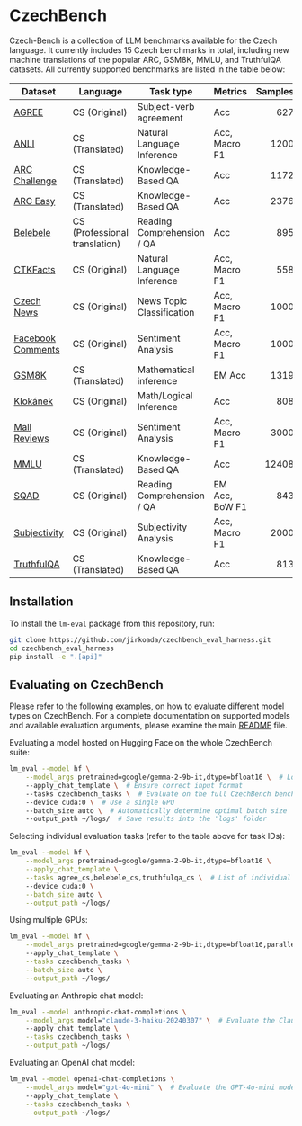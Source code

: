 # CzechBench

Czech-Bench is a collection of LLM benchmarks available for the Czech language. It currently includes 15 Czech benchmarks in total, including new machine translations of the popular ARC, GSM8K, MMLU, and TruthfulQA datasets. All currently supported benchmarks are listed in the table below:

| Dataset                                                      | Language                      | Task type                  | Metrics        | Samples | Task ID         |
| ------------------------------------------------------------ | ----------------------------- | -------------------------- | -------------- | ------: | --------------- |
| [AGREE](agree_cs)                   | CS (Original)                 | Subject-verb agreement     | Acc            | 627     | agree_cs        |
| [ANLI](anli_cs)                     | CS (Translated)               | Natural Language Inference | Acc, Macro F1  | 1200    | anli_cs         |
| [ARC Challenge](arc_cs)             | CS (Translated)               | Knowledge-Based QA         | Acc            | 1172    | arc_cs          |
| [ARC Easy](arc_cs)                  | CS (Translated)               | Knowledge-Based QA         | Acc            | 2376    | arc_cs          |
| [Belebele](belebele_cs)             | CS (Professional translation) | Reading Comprehension / QA | Acc            | 895     | belebele_cs     |
| [CTKFacts](ctkfacts_cs)             | CS (Original)                 | Natural Language Inference | Acc, Macro F1  | 558     | ctkfacts_cs     |
| [Czech News](czechnews_cs)          | CS (Original)                 | News Topic Classification  | Acc, Macro F1  | 1000    | czechnews_cs    |
| [Facebook Comments](fb_comments_cs) | CS (Original)                 | Sentiment Analysis         | Acc, Macro F1  | 1000    | fb_comments_cs  |
| [GSM8K](gsm8k_cs)                   | CS (Translated)               | Mathematical inference     | EM Acc         | 1319    | gsm8k_cs        |
| [Klokánek](klokanek_cs)             | CS (Original)                 | Math/Logical Inference     | Acc            | 808     | klokanek_cs     |
| [Mall Reviews](mall_reviews_cs)     | CS (Original)                 | Sentiment Analysis         | Acc, Macro F1  | 3000    | mall_reviews_cs |
| [MMLU](mmlu_cs)                     | CS (Translated)               | Knowledge-Based QA         | Acc            | 12408   | mmlu_cs         |
| [SQAD](sqad_cs)                     | CS (Original)                 | Reading Comprehension / QA | EM Acc, BoW F1 | 843     | sqad_cs         |
| [Subjectivity](subjectivity_cs)     | CS (Original)                 | Subjectivity Analysis      | Acc, Macro F1  | 2000    | subjectivity_cs |
| [TruthfulQA](truthfulqa_cs)         | CS (Translated)               | Knowledge-Based QA         | Acc            | 813     | truthfulqa_cs   |

## Installation

To install the `lm-eval` package from this repository, run:

```bash
git clone https://github.com/jirkoada/czechbench_eval_harness.git
cd czechbench_eval_harness
pip install -e ".[api]"
```

## Evaluating on CzechBench

Please refer to the following examples, on how to evaluate different model types on CzechBench. For a complete documentation on supported models and available evaluation arguments, please examine the main [README](../../../README.md) file.

Evaluating a model hosted on Hugging Face on the whole CzechBench suite:

```bash
lm_eval --model hf \
    --model_args pretrained=google/gemma-2-9b-it,dtype=bfloat16 \  # Load Gemma 2 9B using its recommended dtype
    --apply_chat_template \  # Ensure correct input format
    --tasks czechbench_tasks \  # Evaluate on the full CzechBench benchmark collection
    --device cuda:0 \  # Use a single GPU
    --batch_size auto \  # Automatically determine optimal batch size
    --output_path ~/logs/  # Save results into the 'logs' folder
```

Selecting individual evaluation tasks (refer to the table above for task IDs):

```bash
lm_eval --model hf \
    --model_args pretrained=google/gemma-2-9b-it,dtype=bfloat16 \
    --apply_chat_template \
    --tasks agree_cs,belebele_cs,truthfulqa_cs \  # List of individual evaluation tasks
    --device cuda:0 \
    --batch_size auto \
    --output_path ~/logs/
```

Using multiple GPUs:

```bash
lm_eval --model hf \
    --model_args pretrained=google/gemma-2-9b-it,dtype=bfloat16,parallelize=True \  # Split the model across available GPUs
    --apply_chat_template \
    --tasks czechbench_tasks \
    --batch_size auto \
    --output_path ~/logs/
```

Evaluating an Anthropic chat model:

```bash
lm_eval --model anthropic-chat-completions \
    --model_args model="claude-3-haiku-20240307" \  # Evaluate the Claude 3 Haiku model
    --apply_chat_template \
    --tasks czechbench_tasks \
    --output_path ~/logs/
```

Evaluating an OpenAI chat model:

```bash
lm_eval --model openai-chat-completions \
    --model_args model="gpt-4o-mini" \  # Evaluate the GPT-4o-mini model
    --apply_chat_template \
    --tasks czechbench_tasks \
    --output_path ~/logs/
```
